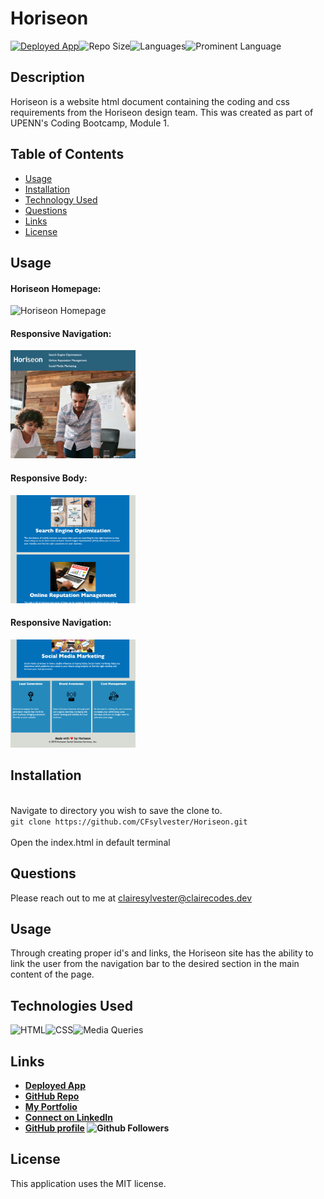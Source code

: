 # Horiseon
<a href="https://cfsylvester.github.io/Horiseon/">![Deployed App](https://img.shields.io/badge/-Deployed-success?style=for-the-badge)</a>![Repo Size](https://img.shields.io/github/repo-size/CFsylvester/Horiseon?color=inactive&style=for-the-badge)![Languages](https://img.shields.io/github/languages/count/CFsylvester/Horiseon?color=inactive&style=for-the-badge)![Prominent Language](https://img.shields.io/github/languages/top/CFsylvester/Horiseon?color=inactive&style=for-the-badge)

## Description
Horiseon is a website html document containing the coding and css requirements from the Horiseon design team. This was created as part of UPENN's Coding Bootcamp, Module 1. 

## Table of Contents
  - [Usage](#Usage)
  - [Installation](#installation)
  - [Technology Used](#technology-used)
  - [Questions](#questions)
  - [Links](#links)
  - [License](#license)
  
## Usage

#### Horiseon Homepage:
<img src="/assets/images/homepage.png" alt="Horiseon Homepage" width="200"/>

#### Responsive Navigation:
<img src="/assets/images/responsive-nav.png" alt="Horiseon Responsive Navigation" width="200"/>

#### Responsive Body:
<img src="/assets/images/responsive-body.png" alt="Horiseon Responsive Body" width="200"/>

#### Responsive Navigation:
<img src="/assets/images/responsive-sidebar.png" alt="Horiseon Responsive Sidebar" width="200"/>

## Installation
<br />Navigate to directory you wish to save the clone to.  <br />
  `git clone https://github.com/CFsylvester/Horiseon.git` <br />
<br />Open the index.html in default terminal <br />

 ## Questions
  Please reach out to me at [clairesylvester@clairecodes.dev](mailto:clairesylvester@clairecodes.dev?subject=[GitHub%Horiseon]%20Source%20Han%20Sans)

## Usage
Through creating proper id's and links, the Horiseon site has the ability to link the user from the navigation bar to the desired section in the main content of the page. 

## Technologies Used

![HTML](https://img.shields.io/badge/-HTML-white?style=for-the-badge)![CSS](https://img.shields.io/badge/-CSS-9cf?style=for-the-badge)![Media Queries](https://img.shields.io/badge/-Media%Queries-white?style=for-the-badge)

 ## Links
  - **[Deployed App](https://cfsylvester.github.io/Horiseon/)**
  - **[GitHub Repo](https://github.com/CFsylvester/Horiseon)**
  - **[My Portfolio](clairecodes.dev)**
  - **[Connect on LinkedIn](https://www.linkedin.com/in/claire-sylvester-386373143/)**
  - **[GitHub profile](https://github.com/CFsylvester)    ![Github Followers](https://img.shields.io/github/followers/CFsylvester?style=social)**

## License
 This application uses the MIT license.
